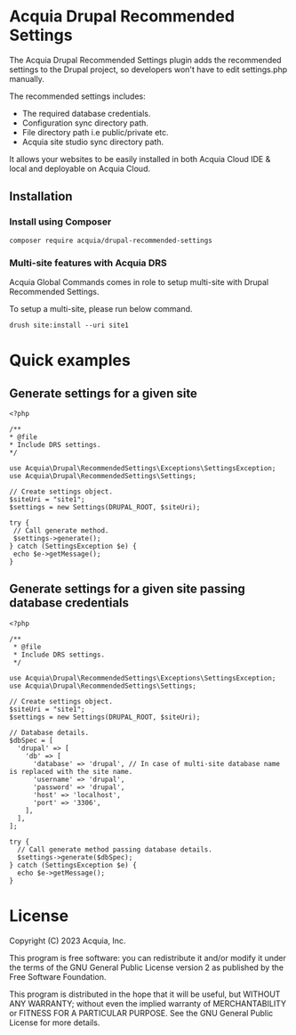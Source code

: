 # Acquia Drupal Recommended Settings
The Acquia Drupal Recommended Settings plugin adds the recommended settings to
the Drupal project, so developers won't have to edit settings.php manually.

The recommended settings includes:
- The required database credentials.
- Configuration sync directory path.
- File directory path i.e public/private etc.
- Acquia site studio sync directory path.

It allows your websites to be easily installed in both Acquia Cloud IDE & local
and deployable on Acquia Cloud.

## Installation
### Install using Composer 

```
composer require acquia/drupal-recommended-settings
```
### Multi-site features with Acquia DRS
Acquia Global Commands comes in role to setup multi-site with Drupal Recommended Settings.

To setup a multi-site, please run below command.
```
drush site:install --uri site1
```

# Quick examples
## Generate settings for a given site
 ```
<?php

/**
 * @file
 * Include DRS settings.
 */

use Acquia\Drupal\RecommendedSettings\Exceptions\SettingsException;
use Acquia\Drupal\RecommendedSettings\Settings;

// Create settings object.
$siteUri = "site1";
$settings = new Settings(DRUPAL_ROOT, $siteUri);

try {
  // Call generate method.
  $settings->generate();
} catch (SettingsException $e) {
  echo $e->getMessage();
}
```

## Generate settings for a given site passing database credentials

```
<?php

/**
 * @file
 * Include DRS settings.
 */

use Acquia\Drupal\RecommendedSettings\Exceptions\SettingsException;
use Acquia\Drupal\RecommendedSettings\Settings;

// Create settings object.
$siteUri = "site1";
$settings = new Settings(DRUPAL_ROOT, $siteUri);

// Database details.
$dbSpec = [
  'drupal' => [
    'db' => [
      'database' => 'drupal', // In case of multi-site database name is replaced with the site name.
      'username' => 'drupal',
      'password' => 'drupal',
      'host' => 'localhost',
      'port' => '3306',
    ],
  ],
];

try {
  // Call generate method passing database details.
  $settings->generate($dbSpec);
} catch (SettingsException $e) {
  echo $e->getMessage();
}
```

# License

Copyright (C) 2023 Acquia, Inc.

This program is free software: you can redistribute it and/or modify it under
the terms of the GNU General Public License version 2 as published by the
Free Software Foundation.

This program is distributed in the hope that it will be useful,
but WITHOUT ANY WARRANTY; without even the implied warranty of
MERCHANTABILITY or FITNESS FOR A PARTICULAR PURPOSE.
See the GNU General Public License for more details.
